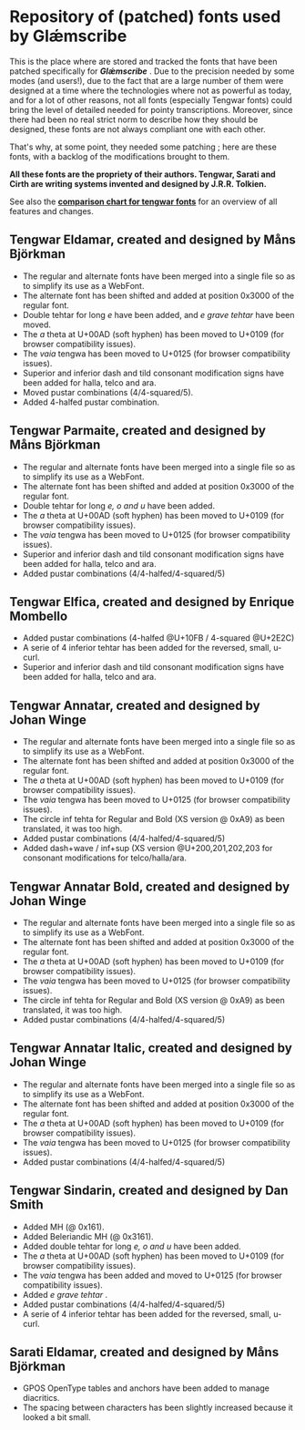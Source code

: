 # Repository of (patched) fonts used by Glǽmscribe

This is the place where are stored and tracked the fonts that have been patched specifically for **_Glǽmscribe_** . Due to the precision needed by some modes (and users!), due to the fact that are a large number of them were designed at a time where the technologies where not as powerful as today, and for a lot of other reasons, not all fonts (especially Tengwar fonts) could bring the level of detailed needed for pointy transcriptions. Moreover, since there had been no real strict norm to describe how they should be designed, these fonts are not always compliant one with each other.

That's why, at some point, they needed some patching ; here are these fonts, with a backlog of the modifications brought to them.

**All these fonts are the propriety of their authors. Tengwar, Sarati and Cirth are writing systems invented and designed by J.R.R. Tolkien.**

See also the [**comparison chart for tengwar fonts**](http://htmlpreview.github.io/?https://github.com/BenTalagan/glaemscribe/blob/master/fonts/doc/glaemscribe_tengwar_fonts.html) for an overview of all features and changes.


**Tengwar Eldamar**, created and designed by **Måns Björkman**
--------------------------------------------------------------
 
* The regular and alternate fonts have been merged into a single file so as to simplify its use as a WebFont.
* The alternate font has been shifted and added at position 0x3000 of the regular font.
* Double tehtar for long _e_ have been added, and _e grave tehtar_ have been moved.
* The _a_ theta at U+00AD (soft hyphen) has been moved to U+0109 (for browser compatibility issues).
* The _vaia_ tengwa has been moved to U+0125 (for browser compatibility issues).
* Superior and inferior dash and tild consonant modification signs have been added for halla, telco and ara.
* Moved pustar combinations (4/4-squared/5).
* Added 4-halfed pustar combination.

**Tengwar Parmaite**, created and designed by **Måns Björkman**
--------------------------------------------------------------

* The regular and alternate fonts have been merged into a single file so as to simplify its use as a WebFont.
* The alternate font has been shifted and added at position 0x3000 of the regular font.
* Double tehtar for long _e, o and u_ have been added.
* The _a_ theta at U+00AD (soft hyphen) has been moved to U+0109 (for browser compatibility issues).
* The _vaia_ tengwa has been moved to U+0125 (for browser compatibility issues).
* Superior and inferior dash and tild consonant modification signs have been added for halla, telco and ara.
* Added pustar combinations (4/4-halfed/4-squared/5)

**Tengwar Elfica**, created and designed by **Enrique Mombello**
--------------------------------------------------------------

* Added pustar combinations (4-halfed @U+10FB / 4-squared @U+2E2C)
* A serie of 4 inferior tehtar has been added for the reversed, small, u-curl.
* Superior and inferior dash and tild consonant modification signs have been added for halla, telco and ara.

**Tengwar Annatar**, created and designed by **Johan Winge**
--------------------------------------------------------------

* The regular and alternate fonts have been merged into a single file so as to simplify its use as a WebFont.
* The alternate font has been shifted and added at position 0x3000 of the regular font.
* The _a_ theta at U+00AD (soft hyphen) has been moved to U+0109 (for browser compatibility issues).
* The _vaia_ tengwa has been moved to U+0125 (for browser compatibility issues).
* The circle inf tehta for Regular and Bold (XS version @ 0xA9) as been translated, it was too high.
* Added pustar combinations (4/4-halfed/4-squared/5)
* Added dash+wave / inf+sup (XS version @U+200,201,202,203 for consonant modifications for telco/halla/ara.

**Tengwar Annatar Bold**, created and designed by **Johan Winge**
--------------------------------------------------------------

* The regular and alternate fonts have been merged into a single file so as to simplify its use as a WebFont.
* The alternate font has been shifted and added at position 0x3000 of the regular font.
* The _a_ theta at U+00AD (soft hyphen) has been moved to U+0109 (for browser compatibility issues).
* The _vaia_ tengwa has been moved to U+0125 (for browser compatibility issues).
* The circle inf tehta for Regular and Bold (XS version @ 0xA9) as been translated, it was too high.
* Added pustar combinations (4/4-halfed/4-squared/5)

**Tengwar Annatar Italic**, created and designed by **Johan Winge**
--------------------------------------------------------------

* The regular and alternate fonts have been merged into a single file so as to simplify its use as a WebFont.
* The alternate font has been shifted and added at position 0x3000 of the regular font.
* The _a_ theta at U+00AD (soft hyphen) has been moved to U+0109 (for browser compatibility issues).
* The _vaia_ tengwa has been moved to U+0125 (for browser compatibility issues).
* Added pustar combinations (4/4-halfed/4-squared/5)

**Tengwar Sindarin**, created and designed by **Dan Smith**
--------------------------------------------------------------

* Added MH (@ 0x161).
* Added Beleriandic MH (@ 0x3161).
* Added double tehtar for long _e, o and u_ have been added.
* The _a_ theta at U+00AD (soft hyphen) has been moved to U+0109 (for browser compatibility issues).
* The _vaia_ tengwa has been added and moved to U+0125 (for browser compatibility issues).
* Added _e grave tehtar_ . 
* Added pustar combinations (4/4-halfed/4-squared/5)
* A serie of 4 inferior tehtar has been added for the reversed, small, u-curl.
  
**Sarati Eldamar**, created and designed by **Måns Björkman**
--------------------------------------------------------------

* GPOS OpenType tables and anchors have been added to manage diacritics.
* The spacing between characters has been slightly increased because it looked a bit small.


